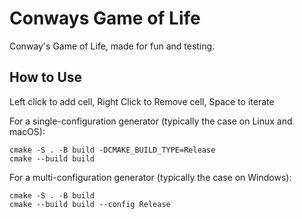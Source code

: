 # Conways Game of Life

Conway's Game of Life, made for fun and testing.

## How to Use

Left click to add cell, Right Click to Remove cell, Space to iterate


   For a single-configuration generator (typically the case on Linux and macOS):
    
    cmake -S . -B build -DCMAKE_BUILD_TYPE=Release
    cmake --build build
    

   For a multi-configuration generator (typically the case on Windows):
    
    cmake -S . -B build
    cmake --build build --config Release
    
